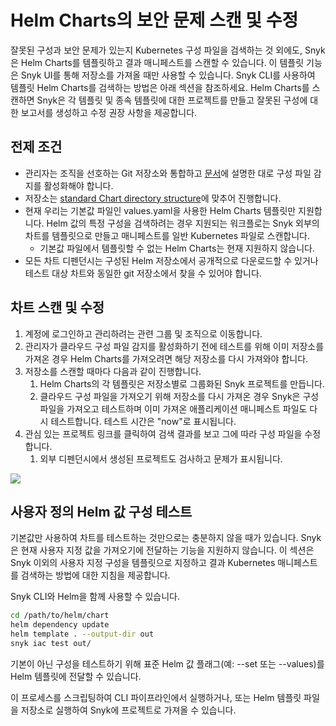 # Helm Charts의 보안 문제 스캔 및 수정

잘못된 구성과 보안 문제가 있는지 Kubernetes 구성 파일을 검색하는 것 외에도, Snyk은 Helm Charts를 템플릿하고 결과 매니페스트를 스캔할 수 있습니다. 이 템플릿 기능은 Snyk UI를 통해 저장소를 가져올 때만 사용할 수 있습니다. Snyk CLI를 사용하여 템플릿 Helm Charts를 검색하는 방법은 아래 섹션을 참조하세요. Helm Charts를 스캔하면 Snyk은 각 템플릿 및 종속 템플릿에 대한 프로젝트를 만들고 잘못된 구성에 대한 보고서를 생성하고 수정 권장 사항을 제공합니다.

## 전제 조건

* 관리자는 조직을 선호하는 Git 저장소와 통합하고 [문서](../scan-cloudformation-files/configure-your-integration-to-find-security-issues-in-your-cloudformation-files.md)에 설명한 대로 구성 파일 감지를 활성화해야 합니다.
* 저장소는 [standard Chart directory structure](https://helm.sh/docs/topics/charts/#the-chart-file-structure)에 맞추어 진행합니다.
* 현재 우리는 기본값 파일인 values.yaml을 사용한 Helm Charts 템플릿만 지원합니다. Helm 값의 특정 구성을 검색하려는 경우 지원되는 워크플로는 Snyk 외부의 차트를 템플릿으로 만들고 매니페스트를 일반 Kubernetes 파일로 스캔합니다.
  * 기본값 파일에서 템플릿할 수 없는 Helm Charts는 현재 지원하지 않습니다.
* 모든 차트 디펜던시는 구성된 Helm 저장소에서 공개적으로 다운로드할 수 있거나 테스트 대상 차트와 동일한 git 저장소에서 찾을 수 있어야 합니다.

## 차트 스캔 및 수정

1. 계정에 로그인하고 관리하려는 관련 그룹 및 조직으로 이동합니다.
2. 관리자가 클라우드 구성 파일 감지를 활성화하기 전에 테스트를 위해 이미 저장소를 가져온 경우 Helm Charts를 가져오려면 해당 저장소를 다시 가져와야 합니다.
3. 저장소를 스캔할 때마다 다음과 같이 진행합니다.
   1. Helm Charts의 각 템플릿은 저장소별로 그룹화된 Snyk 프로젝트를 만듭니다.
   2. 클라우드 구성 파일을 가져오기 위해 저장소를 다시 가져온 경우 Snyk은 구성 파일을 가져오고 테스트하며 이미 가져온 애플리케이션 매니페스트 파일도 다시 테스트합니다. 테스트 시간은 "now"로 표시됩니다.
4. 관심 있는 프로젝트 링크를 클릭하여 검색 결과를 보고 그에 따라 구성 파일을 수정합니다.
   1. 외부 디펜던시에서 생성된 프로젝트도 검사하고 문제가 표시됩니다.

![](../../../.gitbook/assets/screenshot\_2020-04-24\_at\_08.51.18.png)

## 사용자 정의 Helm 값 구성 테스트

기본값만 사용하여 차트를 테스트하는 것만으로는 충분하지 않을 때가 있습니다. Snyk은 현재 사용자 지정 값을 가져오기에 전달하는 기능을 지원하지 않습니다. 이 섹션은 Snyk 이외의 사용자 지정 구성을 템플릿으로 지정하고 결과 Kubernetes 매니페스트를 검색하는 방법에 대한 지침을 제공합니다.

Snyk CLI와 Helm을 함께 사용할 수 있습니다.

```bash
cd /path/to/helm/chart
helm dependency update
helm template . --output-dir out
snyk iac test out/
```

기본이 아닌 구성을 테스트하기 위해 표준 Helm 값 플래그(예: --set 또는 --values)를 Helm 템플릿에 전달할 수 있습니다.

이 프로세스를 스크립팅하여 CLI 파이프라인에서 실행하거나, 또는 Helm 템플릿 파일을 저장소로 실행하여 Snyk에 프로젝트로 가져올 수 있습니다.
